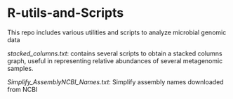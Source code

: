 # R-utils-and-Scripts
This repo includes various utilities and scripts to analyze microbial genomic data

*stacked_columns.txt*: contains several scripts to obtain a stacked columns graph, useful in representing relative abundances of several metagenomic samples. 

*Simplify_AssemblyNCBI_Names.txt*: Simplify assembly names downloaded from NCBI
